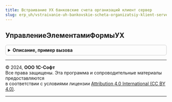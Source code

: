 ```yaml
---
title: Встраивание УХ банковские счета организаций клиент сервер
slug: erp_uh/vstraivanie-uh-bankovskie-scheta-organizatsiy-klient-server
---
```



## УправлениеЭлементамиФормыУХ
<details style="margin: 1em 0; padding: 0.5em; border: 1px solid #ccc; border-radius: 6px;">

<summary style="font-weight: bold; cursor: pointer;">Описание, пример вызова</summary>

```bsl

Процедура УправлениеЭлементамиФормыУХ(Форма) Экспорт
```

Пример вызова
```bsl
ВстраиваниеУХБанковскиеСчетаОрганизацийКлиентСервер.УправлениеЭлементамиФормыУХ(Форма) 
```
</details>

---

© 2024, **ООО 1С-Софт**  
Все права защищены. Эта программа и сопроводительные материалы предоставляются  
в соответствии с условиями лицензии [Attribution 4.0 International (CC BY 4.0)](https://creativecommons.org/licenses/by/4.0/legalcode).

---
